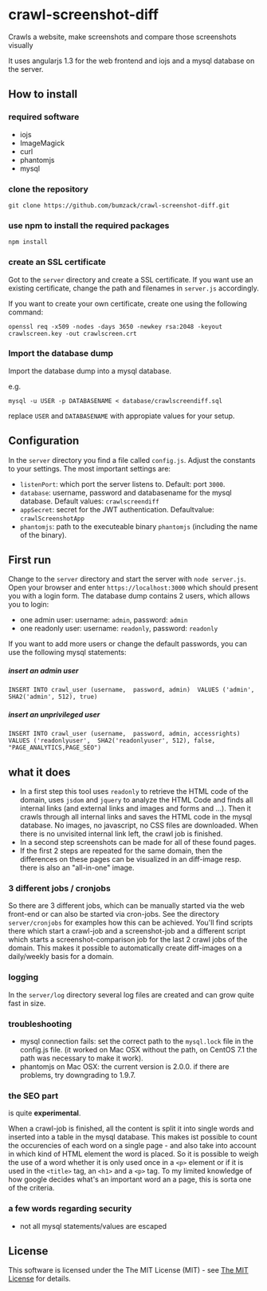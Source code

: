 # crawl-screenshot-diff

Crawls a website, make screenshots and compare those screenshots visually 

It uses angularjs 1.3 for the web frontend and iojs and a mysql database on the server.


## How to install

### required software

* iojs
* ImageMagick
* curl
* phantomjs
* mysql

### clone the repository

```
git clone https://github.com/bumzack/crawl-screenshot-diff.git
```

### use npm to install the required packages

```
npm install
```

### create an SSL certificate 
Got to the `server` directory and create a SSL certificate. If you want use an existing certificate, change the path and filenames in `server.js` accordingly.

If you want to create your own certificate, create one using the following command:
```
openssl req -x509 -nodes -days 3650 -newkey rsa:2048 -keyout crawlscreen.key -out crawlscreen.crt
```

### Import the database dump 
Import the database dump into a mysql database. 

e.g.
```
mysql -u USER -p DATABASENAME < database/crawlscreendiff.sql
```
replace `USER` and `DATABASENAME` with appropiate values for your setup.


## Configuration

In the `server` directory you find a file called `config.js`. Adjust the constants to your settings. The most important settings are:
* `listenPort`: which port the server listens to. Default: port `3000`.
* `database`: username, password and databasename for the mysql database. Default values: `crawlscreendiff`
* `appSecret`: secret for the JWT authentication. Defaultvalue: `crawlScreenshotApp`
* `phantomjs`: path to the executeable binary `phantomjs`  (including the name of the binary).

## First run

Change to the `server` directory and start the server with  `node server.js`. 
Open your browser and enter `https://localhost:3000` which should present you with a login form.
The database dump contains 2 users, which allows you to login:
 
* one admin user: username:  `admin`, password: `admin` 
* one readonly user: username:  `readonly`, password: `readonly` 

If you want to add more users or change the default passwords, you can use the following mysql statements: 

##### insert an admin user
```
INSERT INTO crawl_user (username,  password, admin)  VALUES ('admin', SHA2('admin', 512), true)
```

##### insert an unprivileged user
```
INSERT INTO crawl_user (username,  password, admin, accessrights)  VALUES ('readonlyuser',  SHA2('readonlyuser', 512), false, "PAGE_ANALYTICS,PAGE_SEO")
```

## what it does
* In a first step this tool uses `readonly` to retrieve the HTML code of the domain, uses `jsdom` and `jquery` to analyze the HTML Code and finds all internal links (and external links and images and forms and ...). Then it crawls through all internal links and saves the HTML code in the mysql database. No images, no javascript, no CSS files are downloaded.
When there is no unvisited internal link left, the crawl job is finished.
* In a second step screenshots can be made for all of these found pages.
* If the first 2 steps are repeated for the same domain, then the differences on these pages can be visualized in an diff-image resp. there is also an "all-in-one" image.

### 3 different jobs / cronjobs
So there are 3 different jobs, which can be manually started via the web front-end or can also be started via cron-jobs. See the directory `server/cronjobs` for examples how this can be achieved. You'll find scripts there which start a crawl-job and a screenshot-job and a different script which starts a screenshot-comparison job for the last 2 crawl jobs of the domain.
This makes it possible to automatically create diff-images on a daily/weekly basis for a domain.

### logging
In the `server/log` directory several log files are  created and can grow quite fast in size. 

### troubleshooting
* mysql connection fails: set the correct path to the `mysql.lock` file in the config.js file. (it worked on Mac OSX without the path, on CentOS 7.1 the path was necessary to make it work).
* phantomjs on Mac OSX: the current version is 2.0.0. if there are problems, try downgrading to 1.9.7. 

### the SEO part
is quite **experimental**. 

When a crawl-job is finished, all the content is split it into single words and inserted into a table in the mysql database. This makes ist possible to count the occurencies of each word on a single page - and also take into account in which kind of HTML element the word is placed. So it is possible to weigh the use of a word whether it is only used once in a `<p>` element or if it is used in the `<title>` tag, an `<h1>` and a `<p>` tag. 
To my limited knowledge of how google decides what's an important word an a page, this is sorta one of the criteria.


### a few words regarding security
* not all mysql statements/values are escaped
 

## License
This software is licensed under the The MIT License (MIT) - see [The MIT License](https://github.com/bumzack/crawl-screenshot-diff/blob/master/license.txt) for details.
